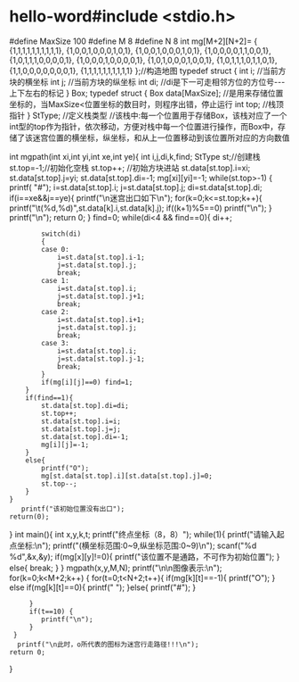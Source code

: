 # hello-word#include <stdio.h>
#define MaxSize 100
#define M 8
#define N 8
int mg[M+2][N+2]=
{
    {1,1,1,1,1,1,1,1,1,1},
    {1,0,0,1,0,0,0,1,0,1},
    {1,0,0,1,0,0,0,1,0,1},
    {1,0,0,0,0,1,1,0,0,1},
    {1,0,1,1,1,0,0,0,0,1},
    {1,0,0,0,1,0,0,0,0,1},
    {1,0,1,0,0,0,1,0,0,1},
    {1,0,1,1,1,0,1,1,0,1},
    {1,1,0,0,0,0,0,0,0,1},
    {1,1,1,1,1,1,1,1,1,1}
};//构造地图
typedef struct
{
    int i;              //当前方块的横坐标 
    int j;              //当前方块的纵坐标 
    int di;             //di是下一可走相邻方位的方位号---上下左右的标记
} Box;
typedef struct
{
    Box data[MaxSize]; //是用来存储位置坐标的，当MaxSize<位置坐标的数目时，则程序出错，停止运行
    int top;            //栈顶指针
} StType;               //定义栈类型
//该栈中:每一个位置用于存储Box，该栈对应了一个int型的top作为指针，依次移动，方便对栈中每一个位置进行操作，而Box中，存储了该迷宫位置的横坐标，纵坐标，和从上一位置移动到该位置所对应的方向数值

int mgpath(int xi,int yi,int xe,int ye){
	int i,j,di,k,find;
	StType st;//创建栈 
	st.top=-1;//初始化空栈 
	st.top++;   //初始方块进站
	st.data[st.top].i=xi;
	st.data[st.top].j=yi;
	st.data[st.top].di=-1;
	mg[xi][yi]=-1;
	while(st.top>-1)
	{   printf(	"#");
		i=st.data[st.top].i;
		j=st.data[st.top].j;
		di=st.data[st.top].di;
		if(i==xe&&j==ye){
			printf("\n迷宫出口如下\n");
			for(k=0;k<=st.top;k++){
				printf("\t(%d,%d)",st.data[k].i,st.data[k].j);
				if((k+1)%5==0)
				printf("\n");
			} 
			printf("\n");
			return 0;
		}
		find=0;
		while(di<4 && find==0){
			di++;
		
			switch(di)
			{
			case 0:
				i=st.data[st.top].i-1;
				j=st.data[st.top].j;
				break;
			case 1:
				i=st.data[st.top].i;
				j=st.data[st.top].j+1;
				break;
			case 2:
				i=st.data[st.top].i+1;
				j=st.data[st.top].j;
				break;
			case 3:
				i=st.data[st.top].i;
				j=st.data[st.top].j-1;
				break; 
			}
			if(mg[i][j]==0) find=1;		
		}
		if(find==1){
			st.data[st.top].di=di;
			st.top++;
			st.data[st.top].i=i;
			st.data[st.top].j=j;
			st.data[st.top].di=-1;
			mg[i][j]=-1;
		}
		else{
			printf("O");
			mg[st.data[st.top].i][st.data[st.top].j]=0;
			st.top--;
		}
	} 
	   printf("该初始位置没有出口"); 
    return(0);
} 
int main(){
	int x,y,k,t;
	printf("终点坐标（8，8）");
	while(1){
    printf("请输入起点坐标:\n");
    printf("(横坐标范围:0~9,纵坐标范围:0~9)\n");
    scanf("%d %d",&x,&y);
    if(mg[x][y]!=0){
	printf("该位置不是通路，不可作为初始位置"); 
	} else{
		break;
	} 
	}
	mgpath(x,y,M,N);
	 printf("\n\n图像表示:\n");
	 for(k=0;k<M+2;k++)
	 {
	 	for(t=0;t<N+2;t++){
	 		if(mg[k][t]==-1){
	 			printf("O");
			 }
			 else if(mg[k][t]==0){
			 	printf(" ");
			 }else{
			 	printf("#"); 
			 }
			 
		 }
		 if(t==10) {
		 	printf("\n");
		 }
	 }
	  printf("\n此时，o所代表的图标为迷宫行走路径!!!\n");
    return 0;
}
